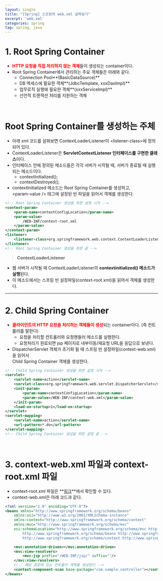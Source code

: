 ```yaml
---
layout: single
title: "[Spring] 스프링의 web.xml 살펴보기"
excerpt: 'web.xml'
categories: spring
tag: spring, java
---
```


# 1. Root Spring Container
- <span style="color:red;">**HTTP 요청을 직접 처리하지 않는 객체**</span>들이 생성되는 container이다.
- Root Spring Container에서 관리하는 주요 객체들은 아래와 같다.
    - Connection Pool**(BasicDataSource)**
    - DB 엑세스에 필요한 객체**(JdbcTemplate, xxxDaoImpl)**
    - 업무로직 실행에 필요한 객체**(xxxServiceImpl)**
    - 선언적 트랜잭션 처리를 지원하는 객체

<br>

# **Root Spring Container를 생성하는 주체**
- 아래 xml 코드를 살펴보면 ContextLoaderListener이 \<listener-class>에 정의되어 있다.
- ContextLoaderListener은 **ServletContextListener 인터페이스를 구현한 클래스**이다.
- 인터페이스 안에 정의된 메소드들은 각각 서버가 시작될 때, 서버가 종료될 때 실행되는 메소드이다.
    - contextInitialized();
    - contextDestroyed();
- contextInitialized 메소드는 Root Spring Container를 생성하고, <br> \<param-value /> 태그에 설정된 빈 파일을 읽어서 객체를 생성한다.

```xml
<!-- Root Spring Container 생성을 위한 설정 시작 -->
<context-param>
    <param-name>contextConfigLocation</param-name>
    <param-value>
        /WEB-INF/context-root.xml
    </param-value>
</context-param>
<listener>
    <listener-class>org.springframework.web.context.ContextLoaderListener</listener-class>
</listener>
<!-- Root Spring Container 생성을 위한 끝 -->
```

> **ContextLoaderListener**
- 웹 서버가 시작될 때 ContextLoaderListener의 **contextinitialized() 메소드가 실행**된다.
- 이 메소드에서는 스프링 빈 설정파일(context-root.xml)을 읽어서 객체를 생성한다.

---

# 2. Child Spring Container

- <span style="color:red;">**클라이언트의 HTTP 요청을 처리하는 객체들이 생성**</span>되는 container이다. (즉 컨트롤러를 말한다)
    - 요청을 처리할 컨트롤러와 요청핸들러 메소드를 실행한다.
    - 요청처리가 완료되면 jsp 페이지로 내부이동/재요청 URL을 응답으로 보낸다.
- DispatcherServlet 객체가 초기화 될 때 스프링 빈 설정파일(context-web.xml)을 읽어서 <br> Child Spring Container 객체를 생성한다.

```xml
<!-- Child Spring Container 생성을 위한 설정 시작 -->
<servlet>
    <servlet-name>action</servlet-name>
    <servlet-class>org.springframework.web.servlet.DispatcherServlet</servlet-class>
    <init-param>
        <param-name>contextConfigLocation</param-name>
        <param-value>/WEB-INF/context-web.xml</param-value>
    </init-param>
    <load-on-startup>1</load-on-startup>
</servlet>
<servlet-mapping>
    <servlet-name>action</servlet-name>
    <url-pattern>*.do</url-pattern>
</servlet-mapping>
<!-- Child Spring Container 생성을 위한 설정 끝 -->
```

<br>

# 3. context-web.xml 파일과 context-root.xml 파일
- context-root.xml 파일은 **[링크](https://subtitle1.github.io/spring/db-access/)**에서 확인할 수 있다.
- context-web.xml은 아래 코드과 같다.

```xml
<?xml version="1.0" encoding="UTF-8"?>
<beans xmlns="http://www.springframework.org/schema/beans"
	xmlns:xsi="http://www.w3.org/2001/XMLSchema-instance"
	xmlns:context="http://www.springframework.org/schema/context"
	xmlns:mvc="http://www.springframework.org/schema/mvc"
	xsi:schemaLocation="http://www.springframework.org/schema/mvc http://www.springframework.org/schema/mvc/spring-mvc-4.3.xsd
		http://www.springframework.org/schema/beans http://www.springframework.org/schema/beans/spring-beans.xsd
		http://www.springframework.org/schema/context http://www.springframework.org/schema/context/spring-context-4.3.xsd">

	<mvc:annotation-driven></mvc:annotation-driven>
	<mvc:view-resolvers>
		<mvc:jsp prefix="/WEB-INF/jsp/" suffix=""/>
	</mvc:view-resolvers>
	<!-- 해당 경로에 있는 컨트롤러 객체를 생성한다 -->
	<context:component-scan base-package="com.sample.controller"></context:component-scan>
</beans>
```